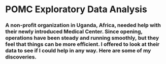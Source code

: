 # POMC Exploratory Data Analysis
### A non-profit organization in Uganda, Africa, needed help with their newly introduced Medical Center. Since opening, operations have been steady and running smoothly, but they feel that things can be more efficient. I offered to look at their data to see if I could help in any way. Here are some of my discoveries.
